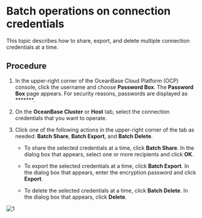# Batch operations on connection credentials

This topic describes how to share, export, and delete multiple connection credentials at a time.

## Procedure

1. In the upper-right corner of the OceanBase Cloud Platform (OCP) console, click the username and choose **Password Box**.
   The **Password Box** page appears.
   For security reasons, passwords are displayed as *******.

2. On the **OceanBase Cluster** or **Host** tab, select the connection credentials that you want to operate.

3. Click one of the following actions in the upper-right corner of the tab as needed:
   **Batch Share**, **Batch Export**, and **Batch Delete**.

   * To share the selected credentials at a time, click **Batch Share**. In the dialog box that appears, select one or more recipients and click **OK**.

   * To export the selected credentials at a time, click **Batch Export**. In the dialog box that appears, enter the encryption password and click **Export**.

   * To delete the selected credentials at a time, click **Batch Delete**. In the dialog box that appears, click **Delete**.

![1](https://obbusiness-private.oss-cn-shanghai.aliyuncs.com/doc/img/ocp/%E6%89%B9%E9%87%8F%E6%93%8D%E4%BD%9C.png)

